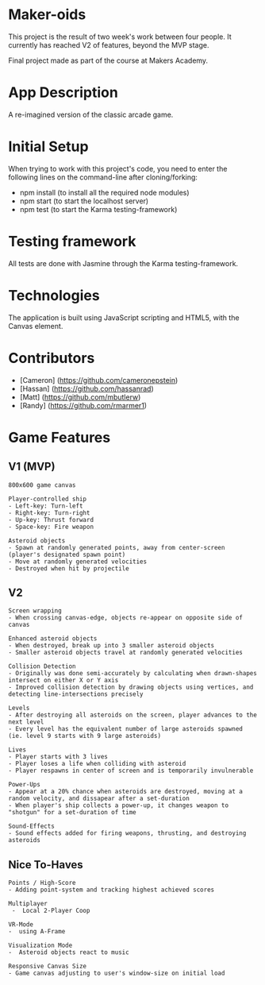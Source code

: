 # Maker-oids

This project is the result of two week's work between four people. It currently has reached V2 of features, beyond the MVP stage.

Final project made as part of the course at Makers Academy.

# App Description

A re-imagined version of the classic arcade game.

# Initial Setup

When trying to work with this project's code, you need to enter the following lines on the command-line after cloning/forking:
- npm install (to install all the required node modules)
- npm start (to start the localhost server)
- npm test (to start the Karma testing-framework)

# Testing framework

All tests are done with Jasmine through the Karma testing-framework.

# Technologies

The application is built using JavaScript scripting and HTML5, with the Canvas element.

# Contributors
- [Cameron] (https://github.com/cameronepstein)
- [Hassan] (https://github.com/hassanrad)
- [Matt] (https://github.com/mbutlerw)
- [Randy] (https://github.com/rmarmer1)

# Game Features
## V1 (MVP)

```
800x600 game canvas
```
```
Player-controlled ship
- Left-key: Turn-left
- Right-key: Turn-right
- Up-key: Thrust forward
- Space-key: Fire weapon
```
```
Asteroid objects
- Spawn at randomly generated points, away from center-screen (player's designated spawn point)
- Move at randomly generated velocities
- Destroyed when hit by projectile
```
## V2

```
Screen wrapping
- When crossing canvas-edge, objects re-appear on opposite side of canvas
```
```
Enhanced asteroid objects
- When destroyed, break up into 3 smaller asteroid objects
- Smaller asteroid objects travel at randomly generated velocities
```
```
Collision Detection
- Originally was done semi-accurately by calculating when drawn-shapes intersect on either X or Y axis
- Improved collision detection by drawing objects using vertices, and detecting line-intersections precisely
```
```
Levels
- After destroying all asteroids on the screen, player advances to the next level
- Every level has the equivalent number of large asteroids spawned (ie. level 9 starts with 9 large asteroids)
```
```
Lives
- Player starts with 3 lives
- Player loses a life when colliding with asteroid
- Player respawns in center of screen and is temporarily invulnerable
```
```
Power-Ups
- Appear at a 20% chance when asteroids are destroyed, moving at a random velocity, and dissapear after a set-duration
- When player's ship collects a power-up, it changes weapon to "shotgun" for a set-duration of time
```
```
Sound-Effects
- Sound effects added for firing weapons, thrusting, and destroying asteroids
```
## Nice To-Haves
```
Points / High-Score
- Adding point-system and tracking highest achieved scores
```
```
Multiplayer
 -  Local 2-Player Coop
```
```
VR-Mode
-  using A-Frame
```
```
Visualization Mode
-  Asteroid objects react to music
```
```
Responsive Canvas Size
- Game canvas adjusting to user's window-size on initial load
```
